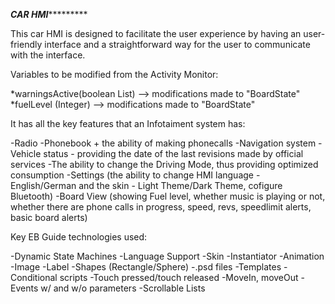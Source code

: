 *********************************************************CAR HMI******************************************************************

This car HMI is designed to facilitate the user experience by having an user-friendly interface and a straightforward way for 
the user to communicate with the interface.

Variables to be modified from the Activity Monitor:

*warningsActive(boolean List) --> modifications made to "BoardState"
*fuelLevel (Integer) --> modifications made to "BoardState"

It has all the key features that an Infotaiment system has: 

-Radio
-Phonebook + the ability of making phonecalls 
-Navigation system
-Vehicle status - providing the date of the last revisions made by official services
-The ability to change the Driving Mode, thus providing optimized consumption
-Settings (the ability to change HMI language - English/German and the skin - Light Theme/Dark Theme, cofigure Bluetooth)
-Board View (showing Fuel level, whether music is playing or not, whether there are phone calls in progress, 
speed, revs, speedlimit alerts, basic board alerts)

Key EB Guide technologies used:

-Dynamic State Machines
-Language Support
-Skin
-Instantiator
-Animation
-Image
-Label
-Shapes (Rectangle/Sphere)
-.psd files
-Templates
-Conditional scripts
-Touch pressed/touch released
-MoveIn, moveOut
-Events w/ and w/o parameters
-Scrollable Lists